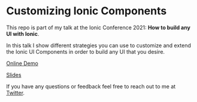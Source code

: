 # Customizing Ionic Components

This repo is part of my talk at the Ionic Conference 2021: **How to build any UI with Ionic**.

In this talk I show different strategies you can use to customize and extend the Ionic UI Components in order to build any UI that you desire.

[Online Demo](https://ioniconf-2021.web.app/tabs/tab1)

[Slides](https://www.canva.com/design/DAEgFuL6iWg/Eul1PI4-mi-n3qBTTQkExA/view)

If you have any questions or feedback feel free to reach out to me at [Twitter](https://twitter.com/dayujabif).
